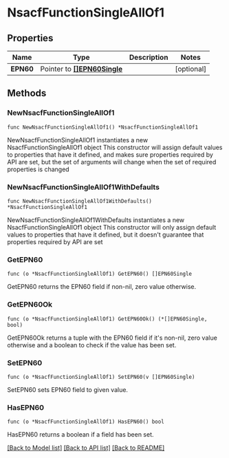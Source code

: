 # NsacfFunctionSingleAllOf1

## Properties

Name | Type | Description | Notes
------------ | ------------- | ------------- | -------------
**EPN60** | Pointer to [**[]EPN60Single**](EPN60Single.md) |  | [optional] 

## Methods

### NewNsacfFunctionSingleAllOf1

`func NewNsacfFunctionSingleAllOf1() *NsacfFunctionSingleAllOf1`

NewNsacfFunctionSingleAllOf1 instantiates a new NsacfFunctionSingleAllOf1 object
This constructor will assign default values to properties that have it defined,
and makes sure properties required by API are set, but the set of arguments
will change when the set of required properties is changed

### NewNsacfFunctionSingleAllOf1WithDefaults

`func NewNsacfFunctionSingleAllOf1WithDefaults() *NsacfFunctionSingleAllOf1`

NewNsacfFunctionSingleAllOf1WithDefaults instantiates a new NsacfFunctionSingleAllOf1 object
This constructor will only assign default values to properties that have it defined,
but it doesn't guarantee that properties required by API are set

### GetEPN60

`func (o *NsacfFunctionSingleAllOf1) GetEPN60() []EPN60Single`

GetEPN60 returns the EPN60 field if non-nil, zero value otherwise.

### GetEPN60Ok

`func (o *NsacfFunctionSingleAllOf1) GetEPN60Ok() (*[]EPN60Single, bool)`

GetEPN60Ok returns a tuple with the EPN60 field if it's non-nil, zero value otherwise
and a boolean to check if the value has been set.

### SetEPN60

`func (o *NsacfFunctionSingleAllOf1) SetEPN60(v []EPN60Single)`

SetEPN60 sets EPN60 field to given value.

### HasEPN60

`func (o *NsacfFunctionSingleAllOf1) HasEPN60() bool`

HasEPN60 returns a boolean if a field has been set.


[[Back to Model list]](../README.md#documentation-for-models) [[Back to API list]](../README.md#documentation-for-api-endpoints) [[Back to README]](../README.md)


